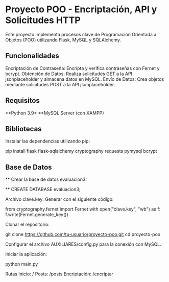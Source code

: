 # Proyecto POO - Encriptación, API y Solicitudes HTTP

Este proyecto implementa procesos clave de Programación Orientada a Objetos (POO) utilizando Flask, MySQL y SQLAlchemy.

## Funcionalidades
Encriptación de Contraseña: Encripta y verifica contraseñas con Fernet y bcrypt.
Obtención de Datos: Realiza solicitudes GET a la API jsonplaceholder y almacena datos en MySQL.
Envío de Datos: Crea objetos mediante solicitudes POST a la API jsonplaceholder.

## Requisitos

**Python 3.9+
**MySQL Server (con XAMPP)

## Bibliotecas
Instalar las dependencias utilizando pip:

pip install flask flask-sqlalchemy cryptography requests pymysql bcrypt

## Base de Datos

** Crear la base de datos evaluacion3:

** CREATE DATABASE evaluacion3;

Archivo clave.key: Generar con el siguiente código:

from cryptography.fernet import Fernet
with open("clave.key", "wb") as f:
    f.write(Fernet.generate_key())

Clonar el repositorio:

git clone https://github.com/tu-usuario/proyecto-poo.git
cd proyecto-poo

Configurar el archivo AUXILIARES/config.py para la conexión con MySQL.

Iniciar la aplicación:

python main.py

Rutas
Inicio: /
Posts: /posts
Encriptación: /encriptar
